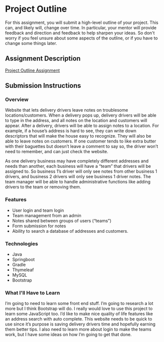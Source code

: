 # Project Outline
For this assignment, you will submit a high-level outline of your project. This can, and likely will, change over time. In particular, your mentor will provide feedback and direction and feedback to help sharpen your ideas. So don't worry if you feel unsure about some aspects of the outline, or if you have to change some things later.

## Assignment Description
[Project Outline Assignment](https://education.launchcode.org/liftoff/assignments/project-outline/)

## Submission Instructions

### Overview
Website that lets delivery drivers leave notes on troublesome locations/customers. When a delivery pops up,  delivery drivers will be able to type in the address, and all notes on the location and customers will appear.  After a delivery, drivers will be able to assign notes to a location. For example, if a house’s address is hard to see, they can write down descriptors that will make the house easy to recognize. They will also be able to leave notes on customers. If one customer tends to like extra butter with their baguettes but doesn’t leave a comment to say so, the driver won’t need to remember, and can just check the website.

As one delivery business may have completely different addresses and needs than another, each business will have a “team” that drivers will be assigned to. So business 1’s driver will only see notes from other business 1 drivers, and business 2 drivers will only see business 1 driver notes. The team manager will be able to handle administrative functions like adding drivers to the team or removing them. 
### Features
* User login and team login
* Team management from an admin
* Notes shared between groups of users (“teams”)
* Form submission for notes
* Ability to search a database of addresses and customers.
### Technologies     
* Java
* Springboot
* Gradle
* Thymeleaf
* MySQL
* Bootstrap
### What I'll Have to Learn
I’m going to need to learn some front end stuff. I’m going to research a lot more but I think Bootstrap will do. I really would love to use this project to learn some JavaScript too. I’d like to make nice quality of life features like an address search with auto complete. This website needs to be quick to use since it’s purpose is saving delivery drivers time and hopefully earning  them better tips. I also need to learn more about login to make the teams work, but I have some ideas on how I’m going to get that done.